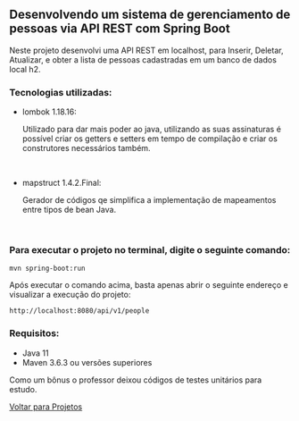 ## Desenvolvendo um sistema de gerenciamento de pessoas via API REST com Spring Boot

Neste projeto desenvolvi uma API REST em localhost, para Inserir, 
Deletar, Atualizar, e obter a lista de
pessoas cadastradas em um banco de dados local h2.

### Tecnologias utilizadas:

* lombok 1.18.16:
  
    Utilizado para dar mais poder ao java, utilizando as suas 
    assinaturas é possível criar os getters e setters em tempo de 
    compilação e criar os construtores necessários também.
  
    <br>
  
* mapstruct 1.4.2.Final:

  Gerador de códigos qe simplifica a  implementação de mapeamentos 
  entre tipos de bean Java.
<br>
  
### Para executar o projeto no terminal, digite o seguinte comando:

``mvn spring-boot:run``

Após executar o comando acima, basta apenas abrir o seguinte 
endereço e visualizar a execução do projeto:

``http://localhost:8080/api/v1/people``

### Requisitos:

* Java 11
* Maven 3.6.3 ou versões superiores

Como um bônus o professor deixou códigos de testes unitários para estudo.

<a href="https://github.com/PFLOA/Digital-Innovation-One/tree/main/Projetos">Voltar para Projetos</a>
